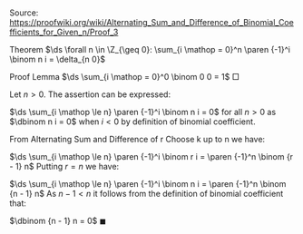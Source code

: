# 

Source: https://proofwiki.org/wiki/Alternating_Sum_and_Difference_of_Binomial_Coefficients_for_Given_n/Proof_3

Theorem
$\ds \forall n \in \Z_{\geq 0}: \sum_{i \mathop = 0}^n \paren {-1}^i \binom n i = \delta_{n 0}$


Proof
Lemma
$\ds \sum_{i \mathop = 0}^0 \binom 0 0 = 1$
$\Box$

Let $n > 0$.
The assertion can be expressed:

$\ds \sum_{i \mathop \le n} \paren {-1}^i \binom n i = 0$ for all $n > 0$
as $\dbinom n i = 0$ when $i < 0$ by definition of binomial coefficient.

From Alternating Sum and Difference of r Choose k up to n we have:

$\ds \sum_{i \mathop \le n} \paren {-1}^i \binom r i = \paren {-1}^n \binom {r - 1} n$
Putting $r = n$ we have:

$\ds \sum_{i \mathop \le n} \paren {-1}^i \binom n i = \paren {-1}^n \binom {n - 1} n$
As $n - 1 < n$ it follows from the definition of binomial coefficient that:

$\dbinom {n - 1} n = 0$
$\blacksquare$





